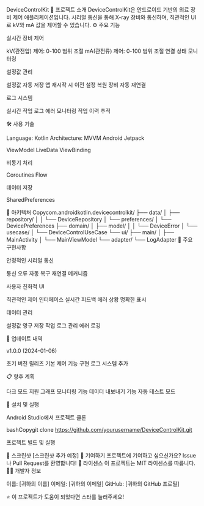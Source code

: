 DeviceControlKit
📱 프로젝트 소개
DeviceControlKit은 안드로이드 기반의 의료 장비 제어 애플리케이션입니다. 시리얼 통신을 통해 X-ray 장비와 통신하며, 직관적인 UI로 kV와 mA 값을 제어할 수 있습니다.
⚙️ 주요 기능

실시간 장비 제어

kV(관전압) 제어: 0-100 범위 조절
mA(관전류) 제어: 0-100 범위 조절
연결 상태 모니터링


설정값 관리

설정값 자동 저장
앱 재시작 시 이전 설정 복원
장비 자동 재연결


로그 시스템

실시간 작업 로그
에러 모니터링
작업 이력 추적



🛠️ 사용 기술

Language: Kotlin
Architecture: MVVM
Android Jetpack

ViewModel
LiveData
ViewBinding


비동기 처리

Coroutines
Flow


데이터 저장

SharedPreferences



📐 아키텍처
Copycom.androidkotlin.devicecontrolkit/
├── data/
│   ├── repository/
│   │   └── DeviceRepository
│   └── preferences/
│       └── DevicePreferences
├── domain/
│   ├── model/
│   │   └── DeviceError
│   └── usecase/
│       └── DeviceControlUseCase
└── ui/
    ├── main/
    │   ├── MainActivity
    │   └── MainViewModel
    └── adapter/
        └── LogAdapter
🎯 주요 구현사항

안정적인 시리얼 통신

통신 오류 자동 복구
재연결 메커니즘


사용자 친화적 UI

직관적인 제어 인터페이스
실시간 피드백
에러 상황 명확한 표시


데이터 관리

설정값 영구 저장
작업 로그 관리
에러 로깅



🔄 업데이트 내역

v1.0.0 (2024-01-06)

초기 버전 릴리즈
기본 제어 기능 구현
로그 시스템 추가



📋 향후 계획

 다크 모드 지원
 그래프 모니터링 기능
 데이터 내보내기 기능
 자동 테스트 모드

🔧 설치 및 실행

Android Studio에서 프로젝트 클론

bashCopygit clone https://github.com/yourusername/DeviceControlKit.git

프로젝트 빌드 및 실행

📱 스크린샷
[스크린샷 추가 예정]
🤝 기여하기
프로젝트에 기여하고 싶으신가요? Issue나 Pull Request를 환영합니다!
📝 라이센스
이 프로젝트는 MIT 라이센스를 따릅니다.
👨‍💻 개발자 정보

이름: [귀하의 이름]
이메일: [귀하의 이메일]
GitHub: [귀하의 GitHub 프로필]


⭐ 이 프로젝트가 도움이 되었다면 스타를 눌러주세요!
